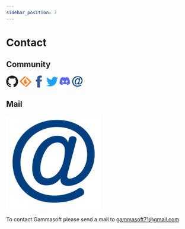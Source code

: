 ```yaml
---
sidebar_position: 7
---
```


# Contact

## Community

[![Github](/pictures/github32.png)](https://github.com/gammasoft71/xtd)
[![SourceForge](/pictures/sourceforge32.png)](https://sourceforge.net/projects/xtdpro)
[![Facebook](/pictures/facebook32.png)](https://www.facebook.com/gammasoft71)
[![Twitter](/pictures/twitter32.png)](https://twitter.com/gammasoft71)
[![Discord](/pictures/discord32.png)](https://discordapp.com/users/gammasoft#9288)
[![Mail](/pictures/mail32.png)](mailto:gammasoft71@gmail.com)

## Mail

[![Mail](/pictures/mail.png)](mailto:gammasoft71@gmail.com)

To contact Gammasoft please send a mail to [gammasoft71@gmail.com](mailto:gammasoft71@gmail.com)
